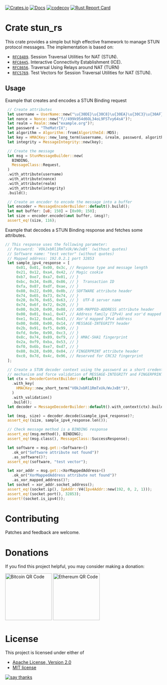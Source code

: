 [![Crates.io](https://img.shields.io/crates/v/stun-rs)](https://crates.io/crates/stun-rs)
[![Docs](https://img.shields.io/docsrs/stun-rs/latest)](https://docs.rs/stun-rs)
[![codecov](https://codecov.io/gh/sancane/rustun/branch/main/graph/badge.svg?token=19Juem5PrN)](https://codecov.io/gh/sancane/rustun)
[![Rust Report Card](https://rust-reportcard.xuri.me/badge/github.com/sancane/rustun)](https://rust-reportcard.xuri.me/report/github.com/sancane/rustun)

# Crate stun_rs

This crate provides a simple but high effective framework to manage STUN protocol messages. The implementation is based on:
* [`RFC8489`](https://datatracker.ietf.org/doc/html/rfc8489). Session Traversal Utilities for NAT (STUN).
* [`RFC8445`](https://datatracker.ietf.org/doc/html/rfc8445). Interactive Connectivity Establishment (ICE).
* [`RFC8656`](https://datatracker.ietf.org/doc/html/rfc8656). Traversal Using Relays around NAT (TURN)
* [`RFC5769`](https://datatracker.ietf.org/doc/html/rfc5769). Test Vectors for Session Traversal Utilities for NAT (STUN).

## Usage
Example that creates and encodes a STUN Binding request
```rust
 // Create attributes
 let username = UserName::new("\u{30DE}\u{30C8}\u{30EA}\u{30C3}\u{30AF}\u{30B9}")?;
 let nonce = Nonce::new("f//499k954d6OL34oL9FSTvy64sA")?;
 let realm = Realm::new("example.org")?;
 let password = "TheMatrIX";
 let algorithm = Algorithm::from(AlgorithmId::MD5);
 let key = HMACKey::new_long_term(&username, &realm, password, algorithm)?;
 let integrity = MessageIntegrity::new(key);

 // Create the message
 let msg = StunMessageBuilder::new(
   BINDING,
   MessageClass::Request,
 )
 .with_attribute(username)
 .with_attribute(nonce)
 .with_attribute(realm)
 .with_attribute(integrity)
 .build();

 // Create an encoder to encode the message into a buffer
 let encoder = MessageEncoderBuilder::default().build();
 let mut buffer: [u8; 150] = [0x00; 150];
 let size = encoder.encode(&mut buffer, &msg)?;
 assert_eq!(size, 116);
```

Example that decodes a STUN Binding response and fetches some attributes.
```rust
// This response uses the following parameter:
 // Password: `VOkJxbRl1RmTxUk/WvJxBt` (without quotes)
 // Software name: "test vector" (without quotes)
 // Mapped address: 192.0.2.1 port 32853
 let sample_ipv4_response = [
     0x01, 0x01, 0x00, 0x3c, // Response type and message length
     0x21, 0x12, 0xa4, 0x42, // Magic cookie
     0xb7, 0xe7, 0xa7, 0x01, // }
     0xbc, 0x34, 0xd6, 0x86, // }  Transaction ID
     0xfa, 0x87, 0xdf, 0xae, // }
     0x80, 0x22, 0x00, 0x0b, // SOFTWARE attribute header
     0x74, 0x65, 0x73, 0x74, // }
     0x20, 0x76, 0x65, 0x63, // }  UTF-8 server name
     0x74, 0x6f, 0x72, 0x20, // }
     0x00, 0x20, 0x00, 0x08, // XOR-MAPPED-ADDRESS attribute header
     0x00, 0x01, 0xa1, 0x47, // Address family (IPv4) and xor'd mapped port number
     0xe1, 0x12, 0xa6, 0x43, // Xor'd mapped IPv4 address
     0x00, 0x08, 0x00, 0x14, // MESSAGE-INTEGRITY header
     0x2b, 0x91, 0xf5, 0x99, // }
     0xfd, 0x9e, 0x90, 0xc3, // }
     0x8c, 0x74, 0x89, 0xf9, // } HMAC-SHA1 fingerprint
     0x2a, 0xf9, 0xba, 0x53, // }
     0xf0, 0x6b, 0xe7, 0xd7, // }
     0x80, 0x28, 0x00, 0x04, // FINGERPRINT attribute header
     0xc0, 0x7d, 0x4c, 0x96, // Reserved for CRC32 fingerprint
 ];

 // Create a STUN decoder context using the password as a short credential
 // mechanism and force validation of MESSAGE-INTEGRITY and FINGERPRINT
 let ctx = DecoderContextBuilder::default()
   .with_key(
     HMACKey::new_short_term("VOkJxbRl1RmTxUk/WvJxBt")?,
   )
   .with_validation()
   .build();
 let decoder = MessageDecoderBuilder::default().with_context(ctx).build();

 let (msg, size) = decoder.decode(&sample_ipv4_response)?;
 assert_eq!(size, sample_ipv4_response.len());

 // Check message method is a BINDING response
 assert_eq!(msg.method(), BINDING);
 assert_eq!(msg.class(), MessageClass::SuccessResponse);

 let software = msg.get::<Software>()
   .ok_or("Software attribute not found")?
   .as_software()?;
 assert_eq!(software, "test vector");

 let xor_addr = msg.get::<XorMappedAddress>()
   .ok_or("XorMappedAddress attribute not found")?
   .as_xor_mapped_address()?;
 let socket = xor_addr.socket_address();
 assert_eq!(socket.ip(), IpAddr::V4(Ipv4Addr::new(192, 0, 2, 1)));
 assert_eq!(socket.port(), 32853);
 assert!(socket.is_ipv4());
```

# Contributing

Patches and feedback are welcome.

# Donations

If you find this project helpful, you may consider making a donation:

<img src="https://www.bitcoinqrcodemaker.com/api/?style=bitcoin&amp;address=bc1qx258lwvgzlg5zt2xsns2nr75dhvxuzk3wkqmnh" height="150" width="150" alt="Bitcoin QR Code">
<img src="https://www.bitcoinqrcodemaker.com/api/?style=ethereum&amp;address=0xefa6404e5A50774117fd6204cbD33cf4454c67Fb" height="150" width="150" alt="Ethereum QR Code">

# License

This project is licensed under either of
* [Apache License, Version 2.0](https://www.apache.org/licenses/LICENSE-2.0)
* [MIT license](https://opensource.org/licenses/MIT)

[![say thanks](https://img.shields.io/badge/Say%20Thanks-👍-1EAEDB.svg)](https://github.com/sancane/rustun/stargazers)
